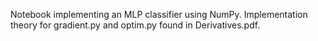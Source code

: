 Notebook implementing an MLP classifier using NumPy. Implementation theory for gradient.py and optim.py found in Derivatives.pdf.
